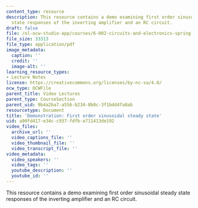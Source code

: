 ```yaml
---
content_type: resource
description: This resource contains a demo examining first order sinusoidal steady
  state responses of the inverting amplifier and an RC circuit.
draft: false
file: /ol-ocw-studio-app/courses/6-002-circuits-and-electronics-spring-2007/a90fd417e34cc937fdfbe711413de192_demo_13.pdf
file_size: 33313
file_type: application/pdf
image_metadata:
  caption: ''
  credit: ''
  image-alt: ''
learning_resource_types:
- Lecture Notes
license: https://creativecommons.org/licenses/by-nc-sa/4.0/
ocw_type: OCWFile
parent_title: Video Lectures
parent_type: CourseSection
parent_uid: 9b4a2ba7-a556-b234-8b0c-3f1bdd4fa8ab
resourcetype: Document
title: 'Demonstration: First order sinusoidal steady state'
uid: a90fd417-e34c-c937-fdfb-e711413de192
video_files:
  archive_url: ''
  video_captions_file: ''
  video_thumbnail_file: ''
  video_transcript_file: ''
video_metadata:
  video_speakers: ''
  video_tags: ''
  youtube_description: ''
  youtube_id: ''
---
```

This resource contains a demo examining first order sinusoidal steady state responses of the inverting amplifier and an RC circuit.
